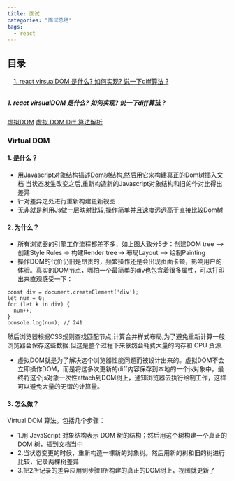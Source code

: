 ```yaml
---
title: 面试
categories: "面试总结"
tags:
  - react
---
```

<h2>目录</h2>

&emsp;[1. react virsualDOM 是什么? 如何实现? 说一下diff算法 ?](#k1)


## <h5 id='k1'>1. react virsualDOM 是什么? 如何实现? 说一下diff算法 ?</h5>
[虚拟DOM](https://www.jianshu.com/p/616999666920)
[虚拟 DOM Diff 算法解析](https://www.infoq.cn/article/react-dom-diff/)

### Virtual DOM
#### 1. 是什么？
- 用Javascript对象结构描述Dom树结构,然后用它来构建真正的Dom树插入文档
当状态发生改变之后,重新构造新的Javascript对象结构和旧的作对比得出差异
- 针对差异之处进行重新构建更新视图
- 无非就是利用Js做一层映射比较,操作简单并且速度远远高于直接比较Dom树

#### 2. 为什么？

- 所有浏览器的引擎工作流程都差不多，如上图大致分5步：创建DOM tree –> 创建Style Rules -> 构建Render tree -> 布局Layout –> 绘制Painting
- 操作DOM的代价仍旧是昂贵的，频繁操作还是会出现页面卡顿，影响用户的体验。真实的DOM节点，哪怕一个最简单的div也包含着很多属性，可以打印出来直观感受一下：

```
const div = document.createElement('div');
let num = 0;
for (let k in div) {
  num++;
}
console.log(num); // 241

```
然后浏览器根据CSS规则查找匹配节点,计算合并样式布局,为了避免重新计算一般浏览器会保存这些数据.但这是整个过程下来依然会耗费大量的内存和 CPU 资源.
- 虚拟DOM就是为了解决这个浏览器性能问题而被设计出来的。虚拟DOM不会立即操作DOM，而是将这多次更新的diff内容保存到本地的一个js对象中，最终将这个js对象一次性attach到DOM树上，通知浏览器去执行绘制工作，这样可以避免大量的无谓的计算量。
#### 3. 怎么做？
Virtual DOM 算法。包括几个步骤：
- 1.用 JavaScript 对象结构表示 DOM 树的结构；然后用这个树构建一个真正的 DOM 树，插到文档当中
- 2.当状态变更的时候，重新构造一棵新的对象树。然后用新的树和旧的树进行比较，记录两棵树差异
- 3.把2所记录的差异应用到步骤1所构建的真正的DOM树上，视图就更新了


